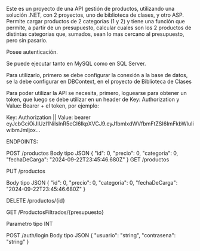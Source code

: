 Este es un proyecto de una API gestión de productos, utilizando una solución .NET, con 2 proyectos, uno de biblioteca de clases, y otro ASP.
Permite cargar productos de 2 categorías (1 y 2) y tiene una función que permite, a partir de un presupuesto, calcular cuales
son los 2 productos de distintas categorias que, sumados, sean lo mas cercano al presupuesto, pero sin pasarlo.

Posee autenticación.

Se puede ejecutar tanto en MySQL como en SQL Server.

Para utilizarlo, primero se debe configurar la conexión a la base de datos, se la debe configurar en DBContext, en el proyecto de Biblioteca de Clases

Para poder utilizar la API se necesita, primero, loguearse para obtener un token, que luego se debe utilizar en un header
de Key: Authorization y Value: Bearer + el token, por ejemplo:

Key: Authorization || Value: bearer eyJcbGciOiJIUzI1NiIsInR5cCI6IkpXVCJ9.eyJ1bmlxdWVfbmFtZSI6ImFkbWluIiwibmJmIjox...


ENDPOINTS:


POST
/productos
Body tipo JSON
{
  "id": 0,
  "precio": 0,
  "categoria": 0,
  "fechaDeCarga": "2024-09-22T23:45:46.680Z"
}
GET
/productos

PUT
/productos

Body tipo JSON
{
  "id": 0,
  "precio": 0,
  "categoria": 0,
  "fechaDeCarga": "2024-09-22T23:45:46.680Z"
}

DELETE
/productos/{id}

GET
/ProductosFiltrados/{presupuesto}

Parametro tipo INT

POST
/auth/login
Body tipo JSON
{
  "usuario": "string",
  "contrasena": "string"
}
